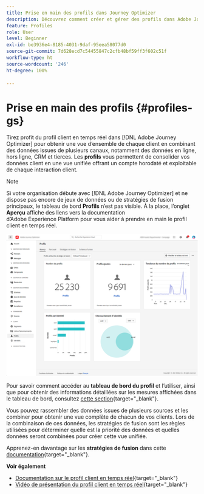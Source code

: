 ```yaml
---
title: Prise en main des profils dans Journey Optimizer
description: Découvrez comment créer et gérer des profils dans Adobe Journey Optimizer
feature: Profiles
role: User
level: Beginner
exl-id: be3936e4-8185-4031-9daf-95eea58077d0
source-git-commit: 7d628ecd7c54455847c2cfb48bf59ff3f602c51f
workflow-type: ht
source-wordcount: '246'
ht-degree: 100%

---
```


# Prise en main des profils {#profiles-gs}

Tirez profit du profil client en temps réel dans [!DNL Adobe Journey Optimizer] pour obtenir une vue d’ensemble de chaque client en combinant des données issues de plusieurs canaux, notamment des données en ligne, hors ligne, CRM et tierces. Les **profils** vous permettent de consolider vos données client en une vue unifiée offrant un compte horodaté et exploitable de chaque interaction client.

>[!NOTE]
>
>Si votre organisation débute avec [!DNL Adobe Journey Optimizer] et ne dispose pas encore de jeux de données ou de stratégies de fusion principaux, le tableau de bord **Profils** n’est pas visible. À la place, l’onglet **Aperçu** affiche des liens vers la documentation d’Adobe Experience Platform pour vous aider à prendre en main le profil client en temps réel.

![](assets/profiles-home.png)

Pour savoir comment accéder au **tableau de bord du profil** et l’utiliser, ainsi que pour obtenir des informations détaillées sur les mesures affichées dans le tableau de bord, consultez [cette section](https://experienceleague.adobe.com/docs/experience-platform/profile/ui/user-guide.html?lang=fr){target=&quot;_blank&quot;}.

Vous pouvez rassembler des données issues de plusieurs sources et les combiner pour obtenir une vue complète de chacun de vos clients. Lors de la combinaison de ces données, les stratégies de fusion sont les règles utilisées pour déterminer quelle est la priorité des données et quelles données seront combinées pour créer cette vue unifiée.

Apprenez-en davantage sur les **stratégies de fusion** dans cette [documentation](https://experienceleague.adobe.com/docs/experience-platform/profile/merge-policies/ui-guide.html?lang=fr){target=&quot;_blank&quot;}.

**Voir également**

* [Documentation sur le profil client en temps réel](https://experienceleague.adobe.com/docs/experience-platform/query/home.html?lang=fr){target=&quot;_blank&quot;}
* [Vidéo de présentation du profil client en temps réel](https://experienceleague.adobe.com/docs/experience-platform/profile/home.html?lang=fr){target=&quot;_blank&quot;}
